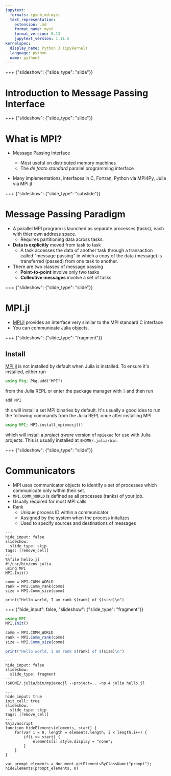 ```yaml
---
jupytext:
  formats: ipynb,md:myst
  text_representation:
    extension: .md
    format_name: myst
    format_version: 0.13
    jupytext_version: 1.11.5
kernelspec:
  display_name: Python 3 (ipykernel)
  language: python
  name: python3
---
```


+++ {"slideshow": {"slide_type": "slide"}}

# Introduction to Message Passing Interface

+++ {"slideshow": {"slide_type": "slide"}}

# What is MPI?

* Message Passing Interface
  * Most useful on distributed memory machines
  * The *de facto standard* parallel programming interface
  
* Many implementations, interfaces in C, Fortran, Python via MPI4Py, Julia via MPI.jl

+++ {"slideshow": {"slide_type": "subslide"}}

# Message Passing Paradigm

* A parallel MPI program is launched as separate processes (tasks), each with thier own address space.
  * Requires partitioning data across tasks.
* **Data is explicitly** moved from task to task 
  * A task accesses the data of another task through a transaction called "message passing" in which a copy of the
data (message) is transferred (passed) from one task to another.
* There are two classes of message passing
  * **Point-to-point** involve only two tasks
  * **Collective messages** involve a set of tasks

+++ {"slideshow": {"slide_type": "slide"}}

# MPI.jl

 * [MPI.jl](https://juliaparallel.github.io/MPI.jl/stable/) provides an interface very similar to the MPI standard C interface
 * You can communicate Julia objects.

+++ {"slideshow": {"slide_type": "fragment"}}

## Install

[MPI.jl](https://juliaparallel.github.io/MPI.jl/stable/) is not installed by default when Julia is installed.  To ensure it's installed, either run

```julia
using Pkg; Pkg.add("MPI")
```

from the Julia REPL or enter the package manager with `]` and then run

```julia
add MPI
```

this will install a set MPI binaries by default.  It's usually a good idea to
run the following commands from the Julia REPL once after installing MPI

```julia
using MPI; MPI.install_mpiexecjl()
```

which will install a *project aware* version of `mpiexec` for use with Julia
projects.  This is usually installed at `$HOME/.julia/bin`.

+++ {"slideshow": {"slide_type": "slide"}}

# Communicators

 * MPI uses communicator objects to identify a set of processes which communicate only within their set.
 * `MPI.COMM_WORLD` is defined as all processes (ranks) of your job.
 * Usually required for most MPI calls 
 * Rank
   * Unique process ID within a communicator
   * Assigned by the system when the process initalizes
   * Used to specify sources and destinations of messages

```{code-cell} ipython3
---
hide_input: false
slideshow:
  slide_type: skip
tags: [remove_cell]
---
%%file hello.jl
#!/usr/bin/env julia
using MPI
MPI.Init()

comm = MPI.COMM_WORLD
rank = MPI.Comm_rank(comm)
size = MPI.Comm_size(comm)

print("Hello world, I am rank $(rank) of $(size)\n")
```

+++ {"hide_input": false, "slideshow": {"slide_type": "fragment"}}

```julia
using MPI
MPI.Init()

comm = MPI.COMM_WORLD
rank = MPI.Comm_rank(comm)
size = MPI.Comm_size(comm)

print("Hello world, I am rank $(rank) of $(size)\n")
```

```{code-cell} ipython3
---
hide_input: false
slideshow:
  slide_type: fragment
---
!$HOME/.julia/bin/mpiexecjl --project=.. -np 4 julia hello.jl
```

```{code-cell} ipython3
---
hide_input: true
init_cell: true
slideshow:
  slide_type: skip
tags: [remove_cell]
---
%%javascript
function hideElements(elements, start) {
    for(var i = 0, length = elements.length; i < length;i++) {
        if(i >= start) {
            elements[i].style.display = "none";
        }
    }
}

var prompt_elements = document.getElementsByClassName("prompt");
hideElements(prompt_elements, 0)
```
